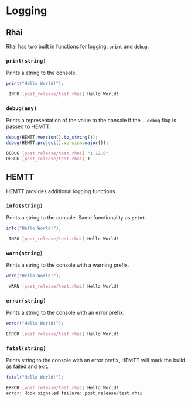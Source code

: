 # Logging

## Rhai

Rhai has two built in functions for logging, `print` and `debug`.

### `print(string)`

Prints a string to the console.

```js
print("Hello World!");
```

```sh
 INFO [post_release/test.rhai] Hello World!
```

### `debug(any)`

Prints a representation of the value to the console if the `--debug` flag is passed to HEMTT.

```js
debug(HEMTT.version().to_string());
debug(HEMTT.project().version.major());
```

```sh
DEBUG [post_release/test.rhai] "1.12.6"
DEBUG [post_release/test.rhai] 1
```

## HEMTT

HEMTT provides additional logging functions.

### `info(string)`

Prints a string to the console. Same functionality as `print`.

```js
info("Hello World!");
```

```sh
 INFO [post_release/test.rhai] Hello World!
```

### `warn(string)`

Prints a string to the console with a warning prefix.

```js
warn("Hello World!");
```

```sh
 WARN [post_release/test.rhai] Hello World!
```

### `error(string)`

Prints a string to the console with an error prefix.

```js
error("Hello World!");
```

```sh
ERROR [post_release/test.rhai] Hello World!
```

### `fatal(string)`

Prints string to the console with an error prefix, HEMTT will mark the build as failed and exit.

```js
fatal("Hello World!");
```

```sh
ERROR [post_release/test.rhai] Hello World!
error: Hook signaled failure: post_release/test.rhai
```

